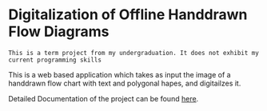 # Digitalization of Offline Handdrawn Flow Diagrams

`This is a term project from my undergraduation. It does not exhibit my current programming skills`

This is a web based application which takes as input the image of a handdrawn flow chart with text and polygonal hapes, and digitailzes it.

Detailed Documentation of the project can be found [here](./Presentation/Project_Report.pdf).
